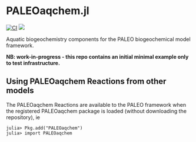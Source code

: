 # PALEOaqchem.jl

[![CI](https://github.com/PALEOtoolkit/PALEOaqchem.jl/actions/workflows/CI.yml/badge.svg)](https://github.com/PALEOtoolkit/PALEOaqchem.jl/actions/workflows/CI.yml)
[![](https://img.shields.io/badge/docs-dev-blue.svg)](https://PALEOtoolkit.github.io/PALEOaqchem.jl/dev)

Aquatic biogeochemistry components for the PALEO biogeochemical model framework.


**NB: work-in-progress - this repo contains an initial minimal example only to test infrastructure.**

## Using PALEOaqchem Reactions from other models

The PALEOaqchem Reactions are available to the PALEO framework when the registered PALEOaqchem package is loaded (without downloading the repository), ie

    julia> Pkg.add("PALEOaqchem")
    julia> import PALEOaqchem